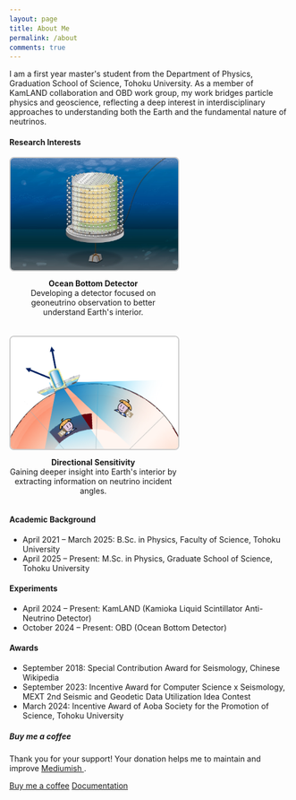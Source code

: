 ```yaml
---
layout: page
title: About Me
permalink: /about
comments: true
---
```


<div class="row justify-content-between">
<div class="col-md-8 pr-5">

<p>I am a first year master's student from the Department of Physics, Graduation School of Science, Tohoku University. As a member of KamLAND collaboration and OBD work group, my work bridges particle physics and geoscience, reflecting a deep interest in interdisciplinary approaches to understanding both the Earth and the fundamental nature of neutrinos.</p>


<h4>Research Interests</h4>

<div style="display: flex; flex-wrap: wrap; gap: 20px;">
  <div style="width: 300px; text-align: center;">
    <img src="assets/images/OBD.png" alt="Geoneutrinos" style="width: 100%; height: 200px; object-fit: cover; border-radius: 8px; border: 2px solid #ccc;">
    <p style="margin-top: 10px;"><b>Ocean Bottom Detector</b><br>
      Developing a detector focused on geoneutrino observation to better understand Earth's interior.</p>
  </div>

  <div style="width: 300px; text-align: center;">
    <img src="assets/images/directional.png" alt="Directional sensitivity of neutrino detectors" style="width: 100%; height: 200px; object-fit: cover; border-radius: 8px; border: 2px solid #ccc;">
    <p style="margin-top: 10px;"><b>Directional Sensitivity</b><br>
      Gaining deeper insight into Earth's interior by extracting information on neutrino incident angles.</p>
  </div>
</div>



<h4>Academic Background</h4>

<ul>
  <li>April 2021 – March 2025: B.Sc. in Physics, Faculty of Science, Tohoku University</li>
  <li>April 2025 – Present: M.Sc. in Physics, Graduate School of Science, Tohoku University</li>
</ul>


<h4>Experiments</h4>

<ul>
  <li>April 2024 – Present: KamLAND (Kamioka Liquid Scintillator Anti-Neutrino Detector)</li>
  <li>October 2024 – Present: OBD (Ocean Bottom Detector)</li>
</ul>



<h4>Awards</h4>

<ul>
  <li>September 2018: Special Contribution Award for Seismology, Chinese Wikipedia</li>
  <li>September 2023: Incentive Award for Computer Science x Seismology, MEXT 2nd Seismic and Geodetic Data Utilization Idea Contest</li>
  <li>March 2024: Incentive Award of Aoba Society for the Promotion of Science, Tohoku University</li>
</ul>



</div>

<div class="col-md-4">

<div class="sticky-top sticky-top-80">
<h5>Buy me a coffee</h5>

<p>Thank you for your support! Your donation helps me to maintain and improve <a target="_blank" href="https://github.com/wowthemesnet/mediumish-theme-jekyll">Mediumish <i class="fab fa-github"></i></a>.</p>

<a target="_blank" href="https://www.wowthemes.net/donate/" class="btn btn-danger">Buy me a coffee</a> <a target="_blank" href="https://bootstrapstarter.com/bootstrap-templates/template-mediumish-bootstrap-jekyll/" class="btn btn-warning">Documentation</a>

</div>
</div>
</div>
